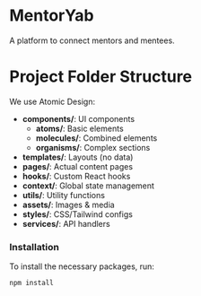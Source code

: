 # MentorYab
A platform to connect mentors and mentees.


# Project Folder Structure

We use Atomic Design:

- **components/**: UI components
  - **atoms/**: Basic elements
  - **molecules/**: Combined elements
  - **organisms/**: Complex sections
- **templates/**: Layouts (no data)
- **pages/**: Actual content pages
- **hooks/**: Custom React hooks
- **context/**: Global state management
- **utils/**: Utility functions
- **assets/**: Images & media
- **styles/**: CSS/Tailwind configs
- **services/**: API handlers

### Installation

To install the necessary packages, run:

```bash
npm install
